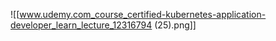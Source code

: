 ![[www.udemy.com_course_certified-kubernetes-application-developer_learn_lecture_12316794 (25).png]]
